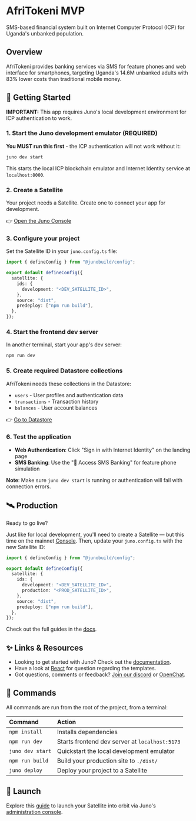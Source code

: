 # AfriTokeni MVP

SMS-based financial system built on Internet Computer Protocol (ICP) for Uganda's unbanked population.

## Overview

AfriTokeni provides banking services via SMS for feature phones and web interface for smartphones, targeting Uganda's 14.6M unbanked adults with 83% lower costs than traditional mobile money.

## 🧭 Getting Started

**IMPORTANT:** This app requires Juno's local development environment for ICP authentication to work.

### 1. Start the Juno development emulator (REQUIRED)

**You MUST run this first** - the ICP authentication will not work without it:

```bash
juno dev start
```

This starts the local ICP blockchain emulator and Internet Identity service at `localhost:8000`.

### 2. Create a Satellite

Your project needs a Satellite. Create one to connect your app for development.

👉 [Open the Juno Console](http://localhost:5866)

### 3. Configure your project

Set the Satellite ID in your `juno.config.ts` file:

```ts
import { defineConfig } from "@junobuild/config";

export default defineConfig({
  satellite: {
    ids: {
      development: "<DEV_SATELLITE_ID>",
    },
    source: "dist",
    predeploy: ["npm run build"],
  },
});
```

### 4. Start the frontend dev server

In another terminal, start your app's dev server:

```bash
npm run dev
```

### 5. Create required Datastore collections

AfriTokeni needs these collections in the Datastore:
- `users` - User profiles and authentication data
- `transactions` - Transaction history
- `balances` - User account balances

👉 [Go to Datastore](http://localhost:5866/datastore)

### 6. Test the application

- **Web Authentication**: Click "Sign in with Internet Identity" on the landing page
- **SMS Banking**: Use the "📱 Access SMS Banking" for feature phone simulation

**Note**: Make sure `juno dev start` is running or authentication will fail with connection errors.

## 🛰️ Production

Ready to go live?

Just like for local development, you'll need to create a Satellite — but this time on the mainnet [Console](https://console.juno.build). Then, update your `juno.config.ts` with the new Satellite ID:

```ts
import { defineConfig } from "@junobuild/config";

export default defineConfig({
  satellite: {
    ids: {
      development: "<DEV_SATELLITE_ID>",
      production: "<PROD_SATELLITE_ID>",
    },
    source: "dist",
    predeploy: ["npm run build"],
  },
});
```

Check out the full guides in the [docs](https://juno.build/docs/category/deployment).

## ✨ Links & Resources

- Looking to get started with Juno? Check out the [documentation](https://juno.build).
- Have a look at [React](https://react.dev) for question regarding the templates.
- Got questions, comments or feedback? [Join our discord](https://discord.gg/wHZ57Z2RAG) or [OpenChat](https://oc.app/community/vxgpi-nqaaa-aaaar-ar4lq-cai/?ref=xanzv-uaaaa-aaaaf-aneba-cai).

## 🧞 Commands

All commands are run from the root of the project, from a terminal:

| Command          | Action                                                      |
| :--------------- | :---------------------------------------------------------- |
| `npm install`    | Installs dependencies                                       |
| `npm run dev`    | Starts frontend dev server at `localhost:5173`              |
| `juno dev start` | Quickstart the local development emulator |
| `npm run build`  | Build your production site to `./dist/`                     |
| `juno deploy`    | Deploy your project to a Satellite                          |

## 🚀 Launch

Explore this [guide](https://juno.build/docs/add-juno-to-an-app/create-a-satellite) to launch your Satellite into orbit via Juno's [administration console](https://console.juno.build).
